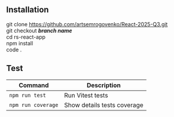 ## Installation
git clone https://github.com/artsemrogovenko/React-2025-Q3.git  
git checkout _**branch name**_  
cd rs-react-app  
npm install  
code .  

## Test
| Command            | Description                 |
| ------------------ | --------------------------- |
| `npm run test`     | Run Vitest tests            |
| `npm run coverage` | Show details tests coverage |
